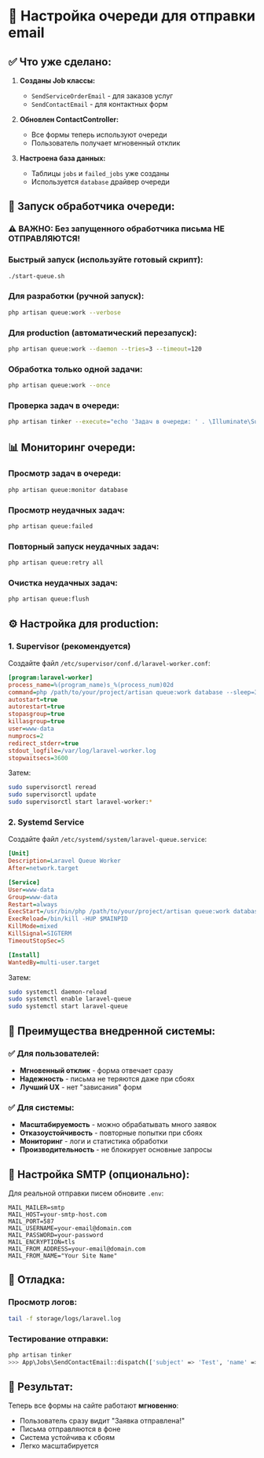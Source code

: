 # 🚀 Настройка очереди для отправки email

## ✅ Что уже сделано:

1. **Созданы Job классы:**
   - `SendServiceOrderEmail` - для заказов услуг
   - `SendContactEmail` - для контактных форм

2. **Обновлен ContactController:**
   - Все формы теперь используют очереди
   - Пользователь получает мгновенный отклик

3. **Настроена база данных:**
   - Таблицы `jobs` и `failed_jobs` уже созданы
   - Используется `database` драйвер очереди

## 🔧 Запуск обработчика очереди:

### ⚠️ ВАЖНО: Без запущенного обработчика письма НЕ ОТПРАВЛЯЮТСЯ!

### Быстрый запуск (используйте готовый скрипт):
```bash
./start-queue.sh
```

### Для разработки (ручной запуск):
```bash
php artisan queue:work --verbose
```

### Для production (автоматический перезапуск):
```bash
php artisan queue:work --daemon --tries=3 --timeout=120
```

### Обработка только одной задачи:
```bash
php artisan queue:work --once
```

### Проверка задач в очереди:
```bash
php artisan tinker --execute="echo 'Задач в очереди: ' . \Illuminate\Support\Facades\DB::table('jobs')->count();"
```

## 📊 Мониторинг очереди:

### Просмотр задач в очереди:
```bash
php artisan queue:monitor database
```

### Просмотр неудачных задач:
```bash
php artisan queue:failed
```

### Повторный запуск неудачных задач:
```bash
php artisan queue:retry all
```

### Очистка неудачных задач:
```bash
php artisan queue:flush
```

## ⚙️ Настройка для production:

### 1. Supervisor (рекомендуется)
Создайте файл `/etc/supervisor/conf.d/laravel-worker.conf`:

```ini
[program:laravel-worker]
process_name=%(program_name)s_%(process_num)02d
command=php /path/to/your/project/artisan queue:work database --sleep=3 --tries=3 --max-time=3600
autostart=true
autorestart=true
stopasgroup=true
killasgroup=true
user=www-data
numprocs=2
redirect_stderr=true
stdout_logfile=/var/log/laravel-worker.log
stopwaitsecs=3600
```

Затем:
```bash
sudo supervisorctl reread
sudo supervisorctl update
sudo supervisorctl start laravel-worker:*
```

### 2. Systemd Service
Создайте файл `/etc/systemd/system/laravel-queue.service`:

```ini
[Unit]
Description=Laravel Queue Worker
After=network.target

[Service]
User=www-data
Group=www-data
Restart=always
ExecStart=/usr/bin/php /path/to/your/project/artisan queue:work database --sleep=3 --tries=3 --max-time=3600
ExecReload=/bin/kill -HUP $MAINPID
KillMode=mixed
KillSignal=SIGTERM
TimeoutStopSec=5

[Install]
WantedBy=multi-user.target
```

Затем:
```bash
sudo systemctl daemon-reload
sudo systemctl enable laravel-queue
sudo systemctl start laravel-queue
```

## 🔄 Преимущества внедренной системы:

### ✅ Для пользователей:
- **Мгновенный отклик** - форма отвечает сразу
- **Надежность** - письма не теряются даже при сбоях
- **Лучший UX** - нет "зависания" форм

### ✅ Для системы:
- **Масштабируемость** - можно обрабатывать много заявок
- **Отказоустойчивость** - повторные попытки при сбоях
- **Мониторинг** - логи и статистика обработки
- **Производительность** - не блокирует основные запросы

## 📧 Настройка SMTP (опционально):

Для реальной отправки писем обновите `.env`:

```env
MAIL_MAILER=smtp
MAIL_HOST=your-smtp-host.com
MAIL_PORT=587
MAIL_USERNAME=your-email@domain.com
MAIL_PASSWORD=your-password
MAIL_ENCRYPTION=tls
MAIL_FROM_ADDRESS=your-email@domain.com
MAIL_FROM_NAME="Your Site Name"
```

## 🐛 Отладка:

### Просмотр логов:
```bash
tail -f storage/logs/laravel.log
```

### Тестирование отправки:
```bash
php artisan tinker
>>> App\Jobs\SendContactEmail::dispatch(['subject' => 'Test', 'name' => 'Test User']);
```

## 🎯 Результат:

Теперь все формы на сайте работают **мгновенно**:
- Пользователь сразу видит "Заявка отправлена!"
- Письма отправляются в фоне
- Система устойчива к сбоям
- Легко масштабируется
